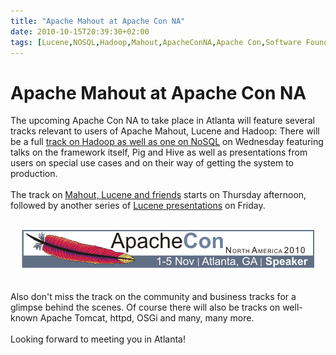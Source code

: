 ```yaml
---
title: "Apache Mahout at Apache Con NA"
date: 2010-10-15T20:39:30+02:00
tags: [Lucene,NOSQL,Hadoop,Mahout,ApacheConNA,Apache Con,Software Foundation,]
---
```


# Apache Mahout at Apache Con NA


The upcoming Apache Con NA to take place in Atlanta will feature several tracks relevant to users of Apache Mahout, 
Lucene and Hadoop: There will be a full <a href="http://na.apachecon.com/c/acna2010/schedule/2010/11/03">track on 
Hadoop as well as one on NoSQL</a> on Wednesday featuring talks on the framework itself, Pig and Hive as well as 
presentations from users on special use cases and on their way of getting the system to production.<br><br>The track on 
 <a href="http://na.apachecon.com/c/acna2010/schedule/2010/11/04">Mahout, Lucene and friends</a> starts on Thursday 
afternoon, followed by another series of <a href="http://na.apachecon.com/c/acna2010/schedule/2010/11/05">Lucene 
presentations</a> on Friday.<br><br><center><a href="http://na.apachecon.com/"><img 
src="/468x60speaker.gif" /></a></center><br><br>Also don't miss the track on the 
community and business tracks for a glimpse behind the scenes. Of course there will also be tracks on well-known Apache 
Tomcat, httpd, OSGi and many, many more.<br><br>Looking forward to meeting you in Atlanta!
